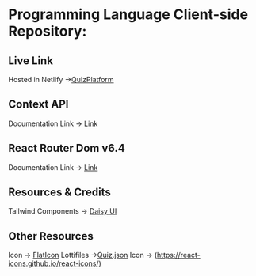 #  Programming Language Client-side Repository:



## Live Link
Hosted in Netlify ->[QuizPlatform](https://aesthetic-crisp-244e61.netlify.app/statistics)

## Context API

Documentation Link -> [Link](https://reactjs.org/docs/context.html#api)

## React Router Dom v6.4 
Documentation Link -> [Link](https://reactrouter.com/en/main/start/overview)

## Resources & Credits
Tailwind Components -> 
[Daisy UI](https://daisyui.com/)


## Other Resources
Icon -> [FlatIcon](https://www.flaticon.com/)
Lottifiles ->[Quiz.json](https://lottiefiles.com/)
Icon -> (https://react-icons.github.io/react-icons/)
